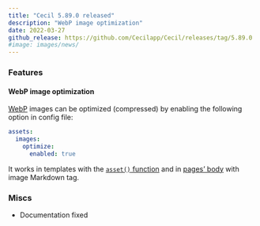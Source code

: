 ```yaml
---
title: "Cecil 5.89.0 released"
description: "WebP image optimization"
date: 2022-03-27
github_release: https://github.com/Cecilapp/Cecil/releases/tag/5.89.0
#image: images/news/
---
```


### Features

#### WebP image optimization

[WebP](https://developers.google.com/speed/webp) images can be optimized (compressed) by enabling the following option in config file:

```yaml
assets:
  images:
    optimize:
      enabled: true
```

It works in templates with the [`asset()` function](https://cecil.app/documentation/templates/#asset) and in [pages’ body](https://cecil.app/documentation/content#body) with image Markdown tag.

### Miscs

- Documentation fixed
